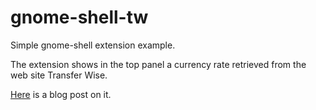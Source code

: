 # gnome-shell-tw

Simple gnome-shell extension example.

The extension shows in the top panel a currency rate retrieved from the web site Transfer Wise.

[Here](http://smasue.github.io/gnome-shell-tw) is a blog post on it.
